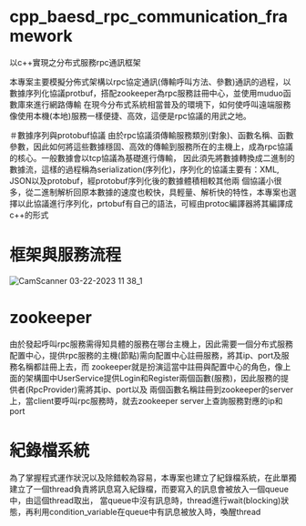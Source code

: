 # cpp_baesd_rpc_communication_framework
以c++實現之分布式服務rpc通訊框架

本專案主要模擬分佈式架構以rpc協定通訊(傳輸呼叫方法、參數)通訊的過程，以數據序列化協議protbuf，搭配zookeeper為rpc服務註冊中心，並使用muduo函數庫來進行網路傳輸
在現今分布式系統相當普及的環境下，如何使呼叫遠端服務像使用本機(本地)服務一樣便捷、高效，這便是rpc協議的用武之地。

＃數據序列與protobuf協議
由於rpc協議須傳輸服務類別(對象)、函數名稱、函數參數，因此如何將這些數據穩固、高效的傳輸到服務所在的主機上，成為rpc協議的核心。一般數據會以tcp協議為基礎進行傳輸，
因此須先將數據轉換成二進制的數據流，這樣的過程稱為serialization(序列化)，序列化的協議主要有：XML, JSON以及protobuf，經protobuf序列化後的數據體積相較其他兩
個協議小很多，從二進制解析回原本數據的速度也較快，具輕量、解析快的特性，本專案也選擇以此協議進行序列化，prtobuf有自己的語法，可經由protoc編譯器將其編譯成c++的形式

# 框架與服務流程

![CamScanner 03-22-2023 11 38_1](https://user-images.githubusercontent.com/128550044/226798707-00e89de1-070c-4f91-9328-51e61fb17367.jpg)

# zookeeper
由於發起呼叫rpc服務需得知具體的服務在哪台主機上，因此需要一個分布式服務配置中心，提供rpc服務的主機(節點)需向配置中心註冊服務，將其ip、port及服務名稱都註冊上去，而
zookeeper就是扮演這當中註冊與配置中心的角色，像上面的架構圖中UserService提供Login和Register兩個函數(服務)，因此服務的提供者(RpcProvider)需將其ip、port以及
兩個函數名稱註冊到zookeeper的server上，當client要呼叫rpc服務時，就去zookeeper server上查詢服務對應的ip和port

# 紀錄檔系統
為了掌握程式運作狀況以及除錯較為容易，本專案也建立了紀錄檔系統，在此單獨建立了一個thread負責將訊息寫入紀錄檔，而要寫入的訊息會被放入一個queue中，由這個thread取出，
當queue中沒有訊息時，thread進行wait(blocking)狀態，再利用condition_variable在queue中有訊息被放入時，喚醒thread
